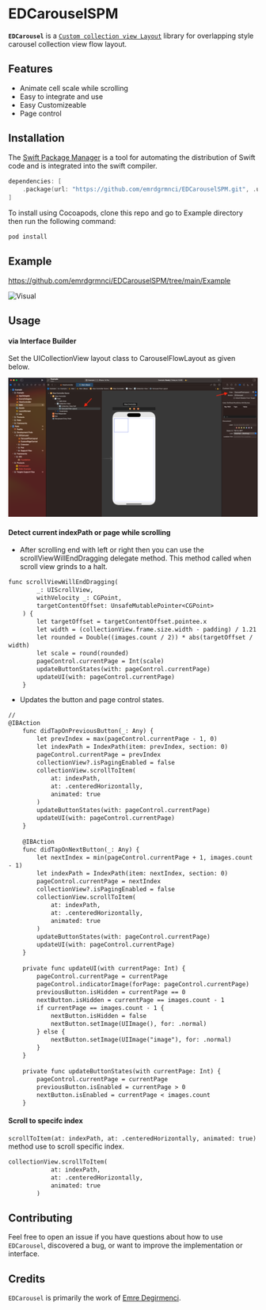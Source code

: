 # EDCarouselSPM

**`EDCarousel`** is a [`Custom collection view Layout`](https://developer.apple.com/documentation/uikit/uicollectionviewflowlayout) library for overlapping style carousel collection view flow layout.

## Features
* Animate cell scale while scrolling
* Easy to integrate and use
* Easy Customizeable
* Page control 

## Installation

The [Swift Package Manager](https://www.swift.org/package-manager/) is a tool for automating the distribution of Swift code and is integrated into the swift compiler.

```swift
dependencies: [
    .package(url: "https://github.com/emrdgrmnci/EDCarouselSPM.git", .upToNextMajor(from: "0.0.2"))
]
```

To install using Cocoapods, clone this repo and go to Example directory then run the following command:

```swift
pod install
```

## Example

https://github.com/emrdgrmnci/EDCarouselSPM/tree/main/Example

![Visual](https://github.com/emrdgrmnci/EDCarousel/blob/main/visual.gif "")

## Usage
#### via Interface Builder

Set the UICollectionView layout class to CarouselFlowLayout as given below.

![Alt text](https://github.com/emrdgrmnci/EDCarousel/blob/main/usage.png "step-1")

#### Detect current indexPath or page while scrolling

* After scrolling end with left or right then you can use the scrollViewWillEndDragging delegate method. This method called when scroll view grinds to a halt.
```
func scrollViewWillEndDragging(
        _: UIScrollView,
        withVelocity _: CGPoint,
        targetContentOffset: UnsafeMutablePointer<CGPoint>
    ) {
        let targetOffset = targetContentOffset.pointee.x
        let width = (collectionView.frame.size.width - padding) / 1.21
        let rounded = Double((images.count / 2)) * abs(targetOffset / width)
        let scale = round(rounded)
        pageControl.currentPage = Int(scale)
        updateButtonStates(with: pageControl.currentPage)
        updateUI(with: pageControl.currentPage)
    }
```

* Updates the button and page control states.
```
//
@IBAction
    func didTapOnPreviousButton(_: Any) {
        let prevIndex = max(pageControl.currentPage - 1, 0)
        let indexPath = IndexPath(item: prevIndex, section: 0)
        pageControl.currentPage = prevIndex
        collectionView?.isPagingEnabled = false
        collectionView.scrollToItem(
            at: indexPath,
            at: .centeredHorizontally,
            animated: true
        )
        updateButtonStates(with: pageControl.currentPage)
        updateUI(with: pageControl.currentPage)
    }

    @IBAction
    func didTapOnNextButton(_: Any) {
        let nextIndex = min(pageControl.currentPage + 1, images.count - 1)
        let indexPath = IndexPath(item: nextIndex, section: 0)
        pageControl.currentPage = nextIndex
        collectionView?.isPagingEnabled = false
        collectionView.scrollToItem(
            at: indexPath,
            at: .centeredHorizontally,
            animated: true
        )
        updateButtonStates(with: pageControl.currentPage)
        updateUI(with: pageControl.currentPage)
    }

    private func updateUI(with currentPage: Int) {
        pageControl.currentPage = currentPage
        pageControl.indicatorImage(forPage: pageControl.currentPage)
        previousButton.isHidden = currentPage == 0
        nextButton.isHidden = currentPage == images.count - 1
        if currentPage == images.count - 1 {
            nextButton.isHidden = false
            nextButton.setImage(UIImage(), for: .normal)
        } else {
            nextButton.setImage(UIImage("image"), for: .normal)
        }
    }

    private func updateButtonStates(with currentPage: Int) {
        pageControl.currentPage = currentPage
        previousButton.isEnabled = currentPage > 0
        nextButton.isEnabled = currentPage < images.count
    }

```

#### Scroll to specifc index
`scrollToItem(at: indexPath, at: .centeredHorizontally, animated: true)` method use to scroll specific index. 

```
collectionView.scrollToItem(
            at: indexPath,
            at: .centeredHorizontally,
            animated: true
        )
```

## Contributing

Feel free to open an issue if you have questions about how to use `EDCarousel`, discovered a bug, or want to improve the implementation or interface.

## Credits

`EDCarousel` is primarily the work of [Emre Degirmenci](https://github.com/emrdgrmnci).

